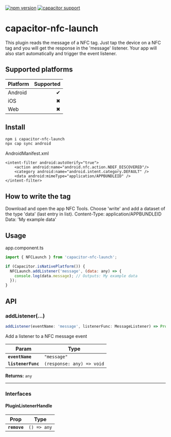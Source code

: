 [![npm version](https://badge.fury.io/js/capacitor-nfc-launch.svg)](https://badge.fury.io/js/capacitor-nfc-launch)
[![capacitor support](https://img.shields.io/badge/capacitor%20support-v3-brightgreen?logo=capacitor)](https://capacitorjs.com/)

# capacitor-nfc-launch

This plugin reads the message of a NFC tag. Just tap the device on a NFC tag and you will get the response in the 'message' listener. Your app will also start automatically and trigger the event listener.

## Supported platforms

| Platform | Supported |
| -------- | --------: |
| Android  |         ✔ |
| iOS      |         ✖ |
| Web      |         ✖ |

## Install

```bash
npm i capacitor-nfc-launch
npx cap sync android
```

AndroidManifest.xml

```
<intent-filter android:autoVerify="true">
    <action android:name="android.nfc.action.NDEF_DISCOVERED"/>
    <category android:name="android.intent.category.DEFAULT" />
    <data android:mimeType="application/APPBUNDLEID" />
</intent-filter>
```

## How to write the tag

Download and open the app NFC Tools. Choose 'write' and add a dataset of the type 'data' (last entry in list).
Content-Type: application/APPBUNDLEID
Data: 'My example data'

## Usage

app.component.ts

```javascript
import { NFCLaunch } from 'capacitor-nfc-launch';

if (Capacitor.isNativePlatform()) {
  NFCLaunch.addListener('message', (data: any) => {
    console.log(data.message); // Outputs: My example data
  });
}
```

## API

<docgen-index>

<docgen-api>
<!--Update the source file JSDoc comments and rerun docgen to update the docs below-->

### addListener(...)

```typescript
addListener(eventName: 'message', listenerFunc: MessageListener) => Promise<PluginListenerHandle> & PluginListenerHandle
```

Add a listener to a NFC message event

| Param              | Type                                    |
| ------------------ | --------------------------------------- |
| **`eventName`**    | <code>"message"</code>                  |
| **`listenerFunc`** | <code>(response: any) =&gt; void</code> |

**Returns:** <code>any</code>

--------------------


### Interfaces


#### PluginListenerHandle

| Prop         | Type                      |
| ------------ | ------------------------- |
| **`remove`** | <code>() =&gt; any</code> |

</docgen-api>
